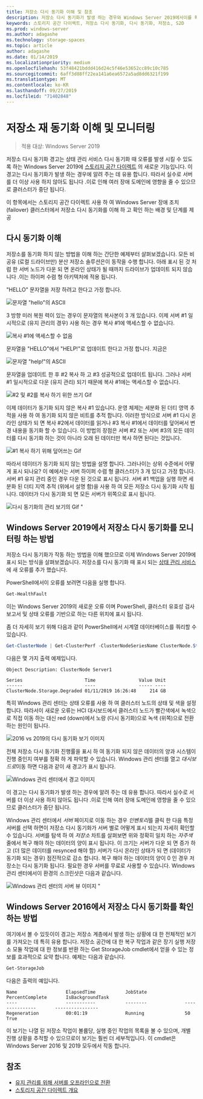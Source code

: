 ```yaml
---
title: 저장소 다시 동기화 이해 및 참조
description: 저장소 다시 동기화가 발생 하는 경우와 Windows Server 2019에서이를 확인 하는 방법에 대 한 자세한 정보입니다.
keywords: 스토리지 공간 다이렉트, 저장소 다시 동기화, 다시 동기화, 저장소, S2D
ms.prod: windows-server
ms.author: adagashe
ms.technology: storage-spaces
ms.topic: article
author: adagashe
ms.date: 01/14/2019
ms.localizationpriority: medium
ms.openlocfilehash: 53f48421bddd416d24c5f46e53652cc89c10c785
ms.sourcegitcommit: 6aff3d88ff22ea141a6ea6572a5ad8dd6321f199
ms.translationtype: MT
ms.contentlocale: ko-KR
ms.lasthandoff: 09/27/2019
ms.locfileid: "71402848"
---
```

# <a name="understand-and-monitor-storage-resync"></a>저장소 재 동기화 이해 및 모니터링

>적용 대상: Windows Server 2019

저장소 다시 동기화 경고는 상태 관리 서비스 다시 동기화 때 오류를 발생 시킬 수 있도록 하는 Windows Server 2019에 [스토리지 공간 다이렉트](storage-spaces-direct-overview.md) 의 새로운 기능입니다. 이 경고는 다시 동기화가 발생 하는 경우에 알려 주는 데 유용 합니다. 따라서 실수로 서버를 더 이상 사용 하지 않아도 됩니다 .이로 인해 여러 장애 도메인에 영향을 줄 수 있으므로 클러스터가 중단 됩니다. 

이 항목에서는 스토리지 공간 다이렉트 사용 하 여 Windows Server 장애 조치 (failover) 클러스터에서 저장소 다시 동기화를 이해 하 고 확인 하는 배경 및 단계를 제공

## <a name="understanding-resync"></a>다시 동기화 이해

저장소를 동기화 하지 않는 방법을 이해 하는 간단한 예제부터 살펴보겠습니다. 모든 비공유 (로컬 드라이브만) 분산 저장소 솔루션은이 동작을 수행 합니다. 아래 표시 된 것 처럼 한 서버 노드가 다운 되 면 온라인 상태가 될 때까지 드라이브가 업데이트 되지 않습니다 .이는 하이퍼 수렴 형 아키텍처에 적용 됩니다. 

"HELLO" 문자열을 저장 하려고 한다고 가정 합니다. 

![문자열 "hello"의 ASCII](media/understand-storage-resync/hello.png)

3 방향 미러 복원 력이 있는 경우이 문자열의 복사본이 3 개 있습니다. 이제 서버 #1 일시적으로 (유지 관리의 경우) 사용 하는 경우 복사 #1에 액세스할 수 없습니다.

![복사 #1에 액세스할 수 없음](media/understand-storage-resync/copy1.png)

문자열을 "HELLO"에서 "HELP!"로 업데이트 한다고 가정 합니다. 지금은

![문자열 "help!"의 ASCII](media/understand-storage-resync/help.png)

문자열을 업데이트 한 후 #2 복사 하 고 #3 성공적으로 업데이트 됩니다. 그러나 서버 #1 일시적으로 다운 (유지 관리) 되기 때문에 복사 #1에는 액세스할 수 없습니다. 

![#2 및 #2를 복사 하기 위한 쓰기 Gif](media/understand-storage-resync/write.gif)

이제 데이터가 동기화 되지 않은 복사 #1 있습니다. 운영 체제는 세분화 된 더티 영역 추적을 사용 하 여 동기화 되지 않은 비트를 추적 합니다. 이러한 방식으로 서버 #1 다시 온라인 상태가 되 면 복사 #2에서 데이터를 읽거나 #3 복사 #1에서 데이터를 덮어써서 변경 내용을 동기화 할 수 있습니다. 이 방법의 장점은 서버 #2 또는 서버 #3의 모든 데이터를 다시 동기화 하는 것이 아니라 오래 된 데이터만 복사 하면 된다는 것입니다.

![#1 복사 하기 위해 덮어쓰는 Gif](media/understand-storage-resync/overwrite.gif)

따라서 데이터가 동기화 되지 않는 방법을 설명 합니다. 그러나이는 상위 수준에서 어떻게 표시 되나요? 이 예에서는 서버 하이퍼 수렴 형 클러스터가 3 개 있다고 가정 합니다. 서버 #1 유지 관리 중인 경우 다운 된 것으로 표시 됩니다. 서버 #1 백업을 실행 하면 세분화 된 더티 지역 추적 (위에서 설명 함)을 사용 하 여 모든 저장소 다시 동기화 시작 됩니다. 데이터가 다시 동기화 되 면 모든 서버가 위쪽으로 표시 됩니다.

![다시 동기화의 관리 보기의 Gif "](media/understand-storage-resync/admin.gif)

## <a name="how-to-monitor-storage-resync-in-windows-server-2019"></a>Windows Server 2019에서 저장소 다시 동기화를 모니터링 하는 방법

저장소 다시 동기화가 작동 하는 방법을 이해 했으므로 이제 Windows Server 2019에 표시 되는 방식을 살펴보겠습니다. 저장소를 다시 동기화 때 표시 되는 [상태 관리 서비스](../../failover-clustering/health-service-overview.md) 에 새 오류를 추가 했습니다.

PowerShell에서이 오류를 보려면 다음을 실행 합니다.

``` PowerShell
Get-HealthFault
```

이는 Windows Server 2019의 새로운 오류 이며 PowerShell, 클러스터 유효성 검사 보고서 및 상태 오류를 기반으로 하는 다른 위치에 표시 됩니다. 

좀 더 자세히 보기 위해 다음과 같이 PowerShell에서 시계열 데이터베이스를 쿼리할 수 있습니다.

```PowerShell
Get-ClusterNode | Get-ClusterPerf -ClusterNodeSeriesName ClusterNode.Storage.Degraded
```
다음은 몇 가지 출력 예제입니다.

```
Object Description: ClusterNode Server1

Series                       Time                Value Unit
------                       ----                ----- ----
ClusterNode.Storage.Degraded 01/11/2019 16:26:48     214 GB
```

특히 Windows 관리 센터는 상태 오류를 사용 하 여 클러스터 노드의 상태 및 색을 설정 합니다. 따라서이 새로운 오류는 HCI 대시보드에서 클러스터 노드가 빨간색에서 녹색으로 직접 이동 하는 대신 red (down)에서 노랑 (다시 동기화)으로 녹색 (위쪽)으로 전환 하는 원인이 됩니다.

![2016 vs 2019의 다시 동기화 보기 이미지](media/understand-storage-resync/compare.png)

전체 저장소 다시 동기화 진행률을 표시 하 여 동기화 되지 않은 데이터의 양과 시스템이 진행 중인지 여부를 정확 하 게 파악할 수 있습니다. Windows 관리 센터를 열고 *대시보드로*이동 하면 다음과 같이 새 경고가 표시 됩니다.

![Windows 관리 센터에서 경고 이미지](media/understand-storage-resync/alert.png)

이 경고는 다시 동기화가 발생 하는 경우에 알려 주는 데 유용 합니다. 따라서 실수로 서버를 더 이상 사용 하지 않아도 됩니다 .이로 인해 여러 장애 도메인에 영향을 줄 수 있으므로 클러스터가 중단 됩니다. 

Windows 관리 센터에서 *서버* 페이지로 이동 하는 경우 *인벤토리*를 클릭 한 다음 특정 서버를 선택 하면이 저장소 다시 동기화가 서버 별로 어떻게 표시 되는지 자세히 확인할 수 있습니다. 서버를 탐색 하 여 *저장소* 차트를 살펴보면 위와 정확히 일치 하는 *자주색* 줄에서 복구 해야 하는 데이터의 양이 표시 됩니다. 이 크기는 서버가 다운 되 면 증가 하 고 (더 많은 데이터를 resynced 해야 함) 서버가 다시 온라인 상태가 되 면 (데이터가 동기화 되는 경우) 점진적으로 감소 합니다. 복구 해야 하는 데이터의 양이 0 인 경우 저장소는 다시 동기화 됩니다. 필요한 경우 서버를 무료로 사용할 수 있습니다. Windows 관리 센터에서이 환경의 스크린샷은 다음과 같습니다.

![Windows 관리 센터의 서버 뷰 이미지 "](media/understand-storage-resync/server.png)

## <a name="how-to-see-storage-resync-in-windows-server-2016"></a>Windows Server 2016에서 저장소 다시 동기화를 확인 하는 방법

여기에서 볼 수 있듯이이 경고는 저장소 계층에서 발생 하는 상황에 대 한 전체적인 보기를 가져오는 데 특히 유용 합니다. 저장소 공간에 대 한 복구 작업과 같은 장기 실행 저장소 모듈 작업에 대 한 정보를 반환 하는 Get StorageJob cmdlet에서 얻을 수 있는 정보를 효과적으로 요약 합니다. 예제는 다음과 같습니다.

```PowerShell
Get-StorageJob
```

다음은 출력의 예입니다.

```
Name                  ElapsedTime           JobState              PercentComplete       IsBackgroundTask
----                  -----------           --------              ---------------       ----------------
Regeneration          00:01:19              Running               50                    True

```

이 보기는 나열 된 저장소 작업이 볼륨당, 실행 중인 작업의 목록을 볼 수 있으며, 개별 진행 상황을 추적할 수 있으므로이 보기는 훨씬 더 세부적입니다. 이 cmdlet은 Windows Server 2016 및 2019 모두에서 작동 합니다.

## <a name="see-also"></a>참조

- [유지 관리를 위해 서버를 오프라인으로 전환](maintain-servers.md)
- [스토리지 공간 다이렉트 개요](storage-spaces-direct-overview.md)